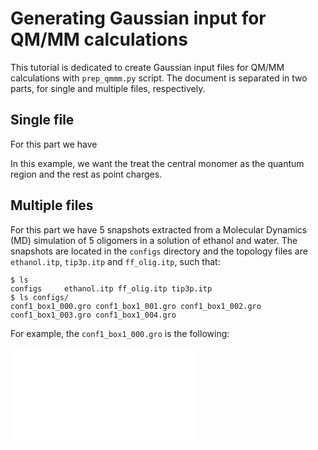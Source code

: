 # Generating Gaussian input for QM/MM calculations

This tutorial is dedicated to create Gaussian input files for QM/MM calculations with `prep_qmmm.py` script. The document is separated in two parts, for single and multiple files, respectively. 

## Single file

For this part we have 

In this example, we want the treat the central monomer as the quantum region and the rest as point charges.

## Multiple files

For this part we have 5 snapshots extracted from a Molecular Dynamics (MD) simulation of 5 oligomers in a solution of ethanol and water. The snapshots are located in the `configs` directory and the topology files are `ethanol.itp`, `tip3p.itp` and `ff_olig.itp`, such that:

```
$ ls
configs     ethanol.itp ff_olig.itp tip3p.itp
$ ls configs/
conf1_box1_000.gro conf1_box1_001.gro conf1_box1_002.gro conf1_box1_003.gro conf1_box1_004.gro
```

For example, the `conf1_box1_000.gro` is the following:

![5olig.pdf](5olig.pdf)

